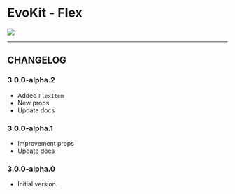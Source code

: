 # EvoKit - Flex

[![](https://img.shields.io/npm/v/evokit-flex.svg)](https://www.npmjs.com/package/evokit-flex)

---

## CHANGELOG

### 3.0.0-alpha.2

- Added `FlexItem`
- New props
- Update docs

### 3.0.0-alpha.1

- Improvement props
- Update docs

### 3.0.0-alpha.0

- Initial version.

